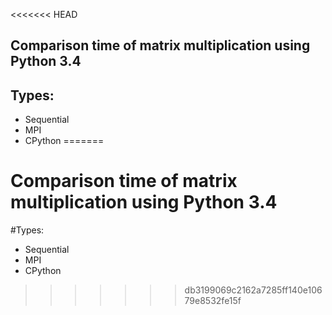 <<<<<<< HEAD
## Comparison time of matrix multiplication using Python 3.4

## Types:
- Sequential
- MPI
- CPython
=======
# Comparison time of matrix multiplication using Python 3.4

#Types:
- Sequential
- MPI
- CPython


>>>>>>> db3199069c2162a7285ff140e10679e8532fe15f
